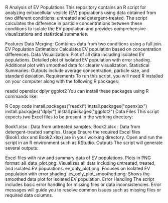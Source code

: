 R Analysis of EV Populations
This repository contains an R script for analyzing extracellular vesicle (EV) populations using data obtained from two different conditions: untreated and detergent-treated. The script calculates the difference in particle concentrations between these conditions to isolate the EV population and provides comprehensive visualizations and statistical summaries.

Features
Data Merging: Combines data from two conditions using a full join.
EV Population Estimation: Calculates EV population based on concentration differences.
Data Visualization:
Plot of all data including isolated EV populations.
Detailed plot of isolated EV population with error shading.
Additional plot with smoothed data for clearer visualization.
Statistical Summaries: Outputs include average concentration, particle size, and standard deviation.
Requirements
To run this script, you will need R installed on your computer along with the following R packages:

readxl
openxlsx
dplyr
ggplot2
You can install these packages using R commands like:

R
Copy code
install.packages("readxl")
install.packages("openxlsx")
install.packages("dplyr")
install.packages("ggplot2")
Data Files
This script expects two Excel files to be present in the working directory:

Book1.xlsx : Data from untreated samples.
Book2.xlsx : Data from detergent-treated samples.
Usage
Ensure the required Excel files (Book1.xlsx and Book2.xlsx) are in your working directory.
Open and run the script in an R environment such as RStudio.
Outputs
The script will generate several outputs:

Excel files with raw and summary data of EV populations.
Plots in PNG format:
all_data_plot.png: Visualizes all data including untreated, treated, and isolated EV populations.
ev_only_plot.png: Focuses on isolated EV population with error shading.
ev_only_plot_smoothed.png: Shows the smoothed data plot for isolated EV population.
Error Handling
The script includes basic error handling for missing files or data inconsistencies. Error messages will guide you to resolve common issues such as missing files or required data columns.
